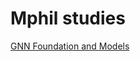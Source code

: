 # Mphil studies

[GNN Foundation and Models](https://github.com/Ancientshi/Research/blob/25ba958a352649f8d369d42d9edd8752f6094a5e/GNN%20Foundation%20and%20Models.md)
